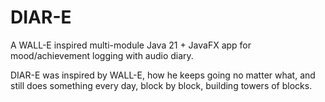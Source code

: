 # DIAR-E

A WALL-E inspired multi-module Java 21 + JavaFX app for mood/achievement logging with audio diary.

DIAR-E was inspired by WALL-E, how he keeps going no matter what, and still does something every day, block by block, building towers of blocks. 

